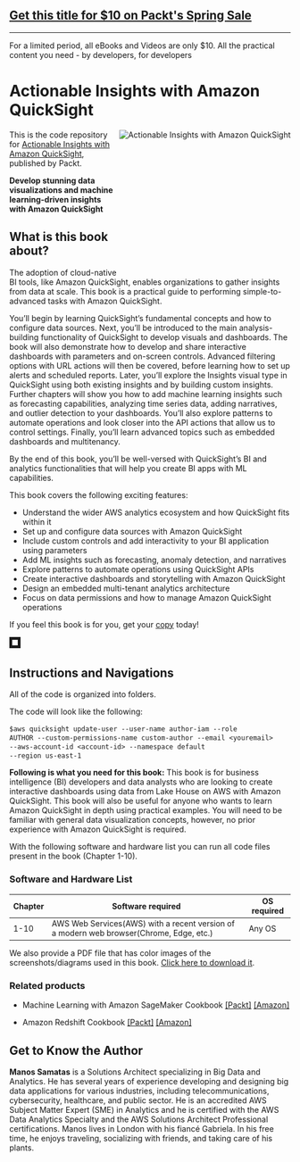 ## [Get this title for $10 on Packt's Spring Sale](https://www.packt.com/B17049?utm_source=github&utm_medium=packt-github-repo&utm_campaign=spring_10_dollar_2022)
-----
For a limited period, all eBooks and Videos are only $10. All the practical content you need \- by developers, for developers

# Actionable Insights with Amazon QuickSight	

<a href="https://www.packtpub.com/product/actionable-insights-with-amazon-quicksight/9781801079297"><img src="https://static.packt-cdn.com/products/9781801079297/cover/smaller" alt="Actionable Insights with Amazon QuickSight" height="256px" align="right"></a>

This is the code repository for [Actionable Insights with Amazon QuickSight](https://www.packtpub.com/product/actionable-insights-with-amazon-quicksight/9781801079297), published by Packt.

**Develop stunning data visualizations and machine learning-driven insights with Amazon QuickSight**

## What is this book about?

The adoption of cloud-native BI tools, like Amazon QuickSight, enables organizations to gather insights from data at scale. This book is a practical guide to performing simple-to-advanced tasks with Amazon QuickSight.

You’ll begin by learning QuickSight’s fundamental concepts and how to configure data sources. Next, you’ll be introduced to the main analysis-building functionality of QuickSight to develop visuals and dashboards. The book will also demonstrate how to develop and share interactive dashboards with parameters and on-screen controls. Advanced filtering options with URL actions will then be covered, before learning how to set up alerts and scheduled reports. Later, you’ll explore the Insights visual type in QuickSight using both existing insights and by building custom insights. Further chapters will show you how to add machine learning insights such as forecasting capabilities, analyzing time series data, adding narratives, and outlier detection to your dashboards. You’ll also explore patterns to automate operations and look closer into the API actions that allow us to control settings. Finally, you’ll learn advanced topics such as embedded dashboards and multitenancy.

By the end of this book, you’ll be well-versed with QuickSight’s BI and analytics functionalities that will help you create BI apps with ML capabilities.

This book covers the following exciting features: 
* Understand the wider AWS analytics ecosystem and how QuickSight fits within it
* Set up and configure data sources with Amazon QuickSight
* Include custom controls and add interactivity to your BI application using parameters
* Add ML insights such as forecasting, anomaly detection, and narratives
* Explore patterns to automate operations using QuickSight APIs
* Create interactive dashboards and storytelling with Amazon QuickSight
* Design an embedded multi-tenant analytics architecture
* Focus on data permissions and how to manage Amazon QuickSight operations

If you feel this book is for you, get your [copy](https://www.amazon.in/Actionable-Insights-Amazon-QuickSight-learning-driven/dp/1801079293/ref=sr_1_1?keywords=Actionable+Insights+with+Amazon+QuickSight&qid=1638759116&sr=8-1) today!

<a href="https://www.packtpub.com/product/actionable-insights-with-amazon-quicksight/9781801079297"><img src="https://raw.githubusercontent.com/PacktPublishing/GitHub/master/GitHub.png" alt="https://www.packtpub.com/" border="5" /></a>

## Instructions and Navigations
All of the code is organized into folders.

The code will look like the following:
```
$aws quicksight update-user --user-name author-iam --role
AUTHOR --custom-permissions-name custom-author --email <youremail>
--aws-account-id <account-id> --namespace default
--region us-east-1
```
**Following is what you need for this book:**
This book is for business intelligence (BI) developers and data analysts who are looking to create interactive dashboards using data from Lake House on AWS with Amazon QuickSight. This book will also be useful for anyone who wants to learn Amazon QuickSight in depth using practical examples. You will need to be familiar with general data visualization concepts, however, no prior experience with Amazon QuickSight is required.

With the following software and hardware list you can run all code files present in the book (Chapter 1-10).

### Software and Hardware List

| Chapter  | Software required                                                                    | OS required                        |
| -------- | -------------------------------------------------------------------------------------| -----------------------------------|
|  	1-10	   |   	AWS Web Services(AWS) with a recent version of a modern web browser(Chrome, Edge, etc.)                                  			  | Any OS | 		

We also provide a PDF file that has color images of the screenshots/diagrams used in this book. [Click here to download it](https://static.packt-cdn.com/downloads/9781801079297_ColorImages.pdf).

### Related products <Other books you may enjoy>
* Machine Learning with Amazon SageMaker Cookbook  [[Packt]](https://www.packtpub.com/product/machine-learning-with-amazon-sagemaker-cookbook/9781800567030) [[Amazon]](https://www.amazon.in/Machine-Learning-Amazon-SageMaker-Cookbook/dp/1800567030/ref=sr_1_3?keywords=Machine+Learning+with+Amazon+SageMaker+Cookbook&qid=1638759383&sr=8-3)
  
* Amazon Redshift Cookbook  [[Packt]](https://www.packtpub.com/product/amazon-redshift-cookbook/9781800569683) [[Amazon]](https://www.amazon.in/Amazon-Redshift-Cookbook-warehousing-solutions/dp/1800569688/ref=sr_1_1?keywords=Amazon+Redshift+Cookbook&qid=1638759416&sr=8-1)
  
## Get to Know the Author
**Manos Samatas** is a Solutions Architect specializing in Big Data and Analytics. He has several years of experience developing and designing big data applications for various industries, including telecommunications, cybersecurity, healthcare, and public sector. He is an accredited AWS Subject Matter Expert (SME) in Analytics and he is certified with the AWS Data Analytics Specialty and the AWS Solutions Architect Professional certifications. Manos lives in London with his fiancé Gabriela. In his free time, he enjoys traveling, socializing with friends, and taking care of his plants.
